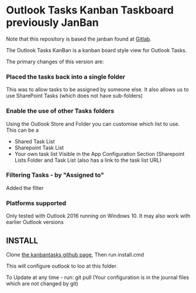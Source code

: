 # Outlook Tasks Kanban Taskboard previously **JanBan**

Note that this repository is based the janban found at [Gitlab](https://gitlab.com/janware/janban).

The Outlook Tasks KanBan is a kanban board style view for Outlook Tasks.

The primary changes of this version are:

### Placed the tasks back into a single folder
This was to allow tasks to be assigned by someone else. It also allows us to use SharePoint Tasks (which does not have sub-folders)

### Enable the use of other Tasks folders
Using the Outlook Store and Folder you can customise which list to use.
This can be a 
 * Shared Task List
 * Sharepoint Task List
 * Your own task list
Visible in the App Configuration Section (Sharepoint Lists Folder and Task List
(also has a link to the task list URL)

### Filtering Tasks - by "Assigned to"
Added the filter

### Platforms supported
Only tested with Outlook 2016 running on Windows 10.
It may also work with earlier Outlook versions

## INSTALL

Clone [the kanbantasks github page](https://github.com/intersystems-au/kanbantasks), 
Then run install.cmd

This will configure outlook to loo at this folder.

To Update at any time - run: git pull
(Your configuration is in the journal files which are not changed by git)
